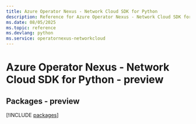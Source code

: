 ```yaml
---
title: Azure Operator Nexus - Network Cloud SDK for Python
description: Reference for Azure Operator Nexus - Network Cloud SDK for Python
ms.date: 08/05/2025
ms.topic: reference
ms.devlang: python
ms.service: operatornexus-networkcloud
---
```

# Azure Operator Nexus - Network Cloud SDK for Python - preview
## Packages - preview
[!INCLUDE [packages](operator-nexus---network-cloud-index.md)]